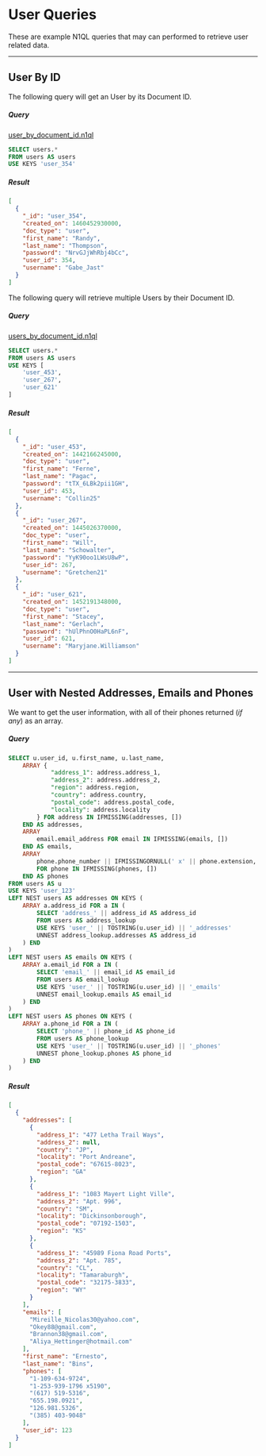# User Queries

These are example N1QL queries that may can performed to retrieve user related data.

---

## User By ID

The following query will get an User by its Document ID.

##### Query

[user_by_document_id.n1ql](queries/airlines/user_by_document_id.n1ql)

```sql
SELECT users.*
FROM users AS users
USE KEYS 'user_354'
```

##### Result

```json
[
  {
    "_id": "user_354",
    "created_on": 1460452930000,
    "doc_type": "user",
    "first_name": "Randy",
    "last_name": "Thompson",
    "password": "NrvGJjWhRbj4bCc",
    "user_id": 354,
    "username": "Gabe_Jast"
  }
]
```

The following query will retrieve multiple Users by their Document ID.

##### Query

[users_by_document_id.n1ql](queries/airlines/users_by_document_id.n1ql)

```sql
SELECT users.*
FROM users AS users
USE KEYS [
    'user_453',
    'user_267',
    'user_621'
]
```

##### Result

```json
[
  {
    "_id": "user_453",
    "created_on": 1442166245000,
    "doc_type": "user",
    "first_name": "Ferne",
    "last_name": "Pagac",
    "password": "tTX_6LBk2pii1GH",
    "user_id": 453,
    "username": "Collin25"
  },
  {
    "_id": "user_267",
    "created_on": 1445026370000,
    "doc_type": "user",
    "first_name": "Will",
    "last_name": "Schowalter",
    "password": "YyK90oo1LWsU8wP",
    "user_id": 267,
    "username": "Gretchen21"
  },
  {
    "_id": "user_621",
    "created_on": 1452191348000,
    "doc_type": "user",
    "first_name": "Stacey",
    "last_name": "Gerlach",
    "password": "hUlPhnO0HaPL6nF",
    "user_id": 621,
    "username": "Maryjane.Williamson"
  }
]
```

---

## User with Nested Addresses, Emails and Phones

We want to get the user information, with all of their phones returned (*if any*) as an array.

##### Query

```sql
SELECT u.user_id, u.first_name, u.last_name,
    ARRAY {
            "address_1": address.address_1,
            "address_2": address.address_2,
            "region": address.region,
            "country": address.country,
            "postal_code": address.postal_code,
            "locality": address.locality
        } FOR address IN IFMISSING(addresses, [])
    END AS addresses,
    ARRAY
        email.email_address FOR email IN IFMISSING(emails, [])
    END AS emails,
    ARRAY
        phone.phone_number || IFMISSINGORNULL(' x' || phone.extension, '')
        FOR phone IN IFMISSING(phones, [])
    END AS phones
FROM users AS u
USE KEYS 'user_123'
LEFT NEST users AS addresses ON KEYS (
    ARRAY a.address_id FOR a IN (
        SELECT 'address_' || address_id AS address_id
        FROM users AS address_lookup
        USE KEYS 'user_' || TOSTRING(u.user_id) || '_addresses'
        UNNEST address_lookup.addresses AS address_id
    ) END
)
LEFT NEST users AS emails ON KEYS (
    ARRAY a.email_id FOR a IN (
        SELECT 'email_' || email_id AS email_id
        FROM users AS email_lookup
        USE KEYS 'user_' || TOSTRING(u.user_id) || '_emails'
        UNNEST email_lookup.emails AS email_id
    ) END
)
LEFT NEST users AS phones ON KEYS (
    ARRAY a.phone_id FOR a IN (
        SELECT 'phone_' || phone_id AS phone_id
        FROM users AS phone_lookup
        USE KEYS 'user_' || TOSTRING(u.user_id) || '_phones'
        UNNEST phone_lookup.phones AS phone_id
    ) END
)
```

##### Result

```json
[
  {
    "addresses": [
      {
        "address_1": "477 Letha Trail Ways",
        "address_2": null,
        "country": "JP",
        "locality": "Port Andreane",
        "postal_code": "67615-8023",
        "region": "GA"
      },
      {
        "address_1": "1083 Mayert Light Ville",
        "address_2": "Apt. 996",
        "country": "SM",
        "locality": "Dickinsonborough",
        "postal_code": "07192-1503",
        "region": "KS"
      },
      {
        "address_1": "45989 Fiona Road Ports",
        "address_2": "Apt. 785",
        "country": "CL",
        "locality": "Tamaraburgh",
        "postal_code": "32175-3833",
        "region": "WY"
      }
    ],
    "emails": [
      "Mireille_Nicolas30@yahoo.com",
      "Okey88@gmail.com",
      "Brannon38@gmail.com",
      "Aliya_Hettinger@hotmail.com"
    ],
    "first_name": "Ernesto",
    "last_name": "Bins",
    "phones": [
      "1-109-634-9724",
      "1-253-939-1796 x5190",
      "(617) 519-5316",
      "655.198.0921",
      "126.981.5326",
      "(385) 403-9048"
    ],
    "user_id": 123
  }
]
```